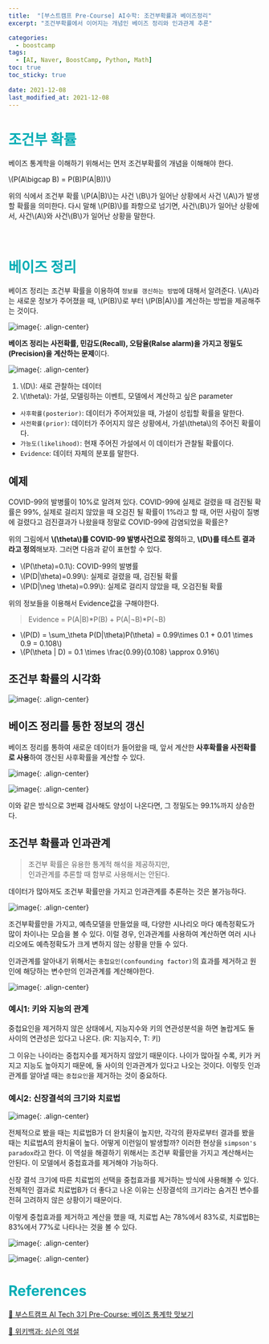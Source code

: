 ```yaml
---
title:  "[부스트캠프 Pre-Course] AI수학: 조건부확률과 베이즈정리"
excerpt: "조건부확률에서 이어지는 개념인 베이즈 정리와 인과관계 추론"

categories:
  - boostcamp
tags:
  - [AI, Naver, BoostCamp, Python, Math]
toc: true
toc_sticky: true
 
date: 2021-12-08
last_modified_at: 2021-12-08
---
```


# <span style = "color: #00adb5">조건부 확률</span>
베이즈 통계학을 이해하기 위해서는 먼저 조건부확률의 개념을 이해해야 한다.

\\(P(A\bigcap B) = P(B)P(A\|B))\\)


위의 식에서 조건부 확률 \\(P(A\|B)\\)는 사건 \\(B\\)가 일어난 상황에서 사건 \\(A\\)가 발생할 확률을 의미한다. 다시 말해 \\(P(B)\\)를 좌항으로 넘기면, 사건\\(B\\)가 일어난 상황에서, 사건\\(A\\)와 사건\\(B\\)가 일어난 상황을 말한다.

<br>

# <span style = "color: #00adb5">베이즈 정리</span>
베이즈 정리는 조건부 확률을 이용하여 `정보를 갱신하는 방법`에 대해서 알려준다. \\(A\\)라는 새로운 정보가 주어졌을 때, \\(P(B)\\)로 부터 \\(P(B|A)\\)를 계산하는 방법을 제공해주는 것이다.

![image](https://user-images.githubusercontent.com/91870042/145143618-bd9caf72-9f4c-43d1-b121-359cf58c3283.png){: .align-center}

**베이즈 정리는 사전확률, 민감도(Recall), 오탐율(Ralse alarm)을 가지고 정밀도(Precision)을 계산하는 문제**이다.

![image](https://user-images.githubusercontent.com/91870042/145144002-acc4e8a1-36b6-4484-9238-db74eed896db.png){: .align-center}

1. \\(D\\): 새로 관찰하는 데이터
2. \\(\theta\\): 가설, 모델링하는 이벤트, 모델에서 계산하고 싶은 parameter

- `사후확률(posterior)`: 데이터가 주어져있을 때, 가설이 성립할 확률을 말한다.
- `사전확률(prior)`: 데이터가 주어지지 않은 상황에서, 가설\\(theta\\)의 주어진 확률이다.
- `가능도(likelihood)`: 현재 주어진 가설에서 이 데이터가 관찰될 확률이다.
- `Evidence`: 데이터 자체의 분포를 말한다.


## 예제
COVID-99의 발병률이 10%로 알려져 있다. COVID-99에 실제로 걸렸을 때 검진될 확률은 99%, 실제로 걸리지 않았을 때 오검진 될 확률이 1%라고 할 때, 어떤 사람이 질병에 걸렸다고 검진결과가 나왔을때 정말로 COVID-99에 감염되었을 확률은?

위의 그림에서 **\\(\theta\\)를 COVID-99 발병사건으로 정의**하고, **\\(D\\)를 테스트 결과라고 정의**해보자. 그러면 다음과 같이 표현할 수 있다.

- \\(P(\theta)=0.1\\): COVID-99의 발병률
- \\(P(D\|\theta)=0.99\\): 실제로 걸렸을 때, 검진될 확률
- \\(P(D\|\neg \theta)=0.99\\): 실제로 걸리지 않았을 때, 오검진될 확률

위의 정보들을 이용해서 Evidence값을 구해야한다.
> Evidence = P(A\|B)*P(B) + P(A\|¬B)*P(¬B)

- \\(P(D) = \sum_\theta P(D\|\theta)P(\theta) = 0.99\times 0.1 + 0.01 \times 0.9 = 0.108\\)
- \\(P(\theta \| D) = 0.1 \times \frac{0.99}{0.108} \approx 0.916\\)

## 조건부 확률의 시각화
![image](https://user-images.githubusercontent.com/91870042/145146703-1ba84253-0369-492b-a4dd-6e6a74691daf.png){: .align-center}

## 베이즈 정리를 통한 정보의 갱신
베이즈 정리를 통하여 새로운 데이터가 들어왔을 때, 앞서 계산한 **사후확률을 사전확률로 사용**하여 갱신된 사후확률을 계산할 수 있다.

![image](https://user-images.githubusercontent.com/91870042/145147004-2a1f6851-d5a7-4237-aa71-75bbf64b72a7.png){: .align-center}

![image](https://user-images.githubusercontent.com/91870042/145147127-3a93acbf-dac8-4ca6-82f7-39ff808667c7.png){: .align-center}

이와 같은 방식으로 3번째 검사해도 양성이 나온다면, 그 정밀도는 99.1%까지 상승한다.

## 조건부 확률과 인과관계
> 조건부 확률은 유용한 통계적 해석을 제공하지만,  
> 인과관계를 추론할 때 함부로 사용해서는 안된다.

데이터가 많아져도 조건부 확률만을 가지고 인과관계를 추론하는 것은 불가능하다.

![image](https://user-images.githubusercontent.com/91870042/145147335-c00c7624-a199-4bbb-a398-35c0163ec8d3.png){: .align-center}

조건부확률만을 가지고, 예측모델을 만들었을 때, 다양한 시나리오 마다 예측정확도가 많이 차이나는 모습을 볼 수 있다. 이럴 경우, 인과관계를 사용하여 계산하면 여러 시나리오에도 예측정확도가 크게 변하지 않는 상황을 만들 수 있다.

인과관계를 알아내기 위해서는 `중첩요인(confounding factor)`의 효과를 제거하고 원인에 해당하는 변수만의 인과관계를 계산해야한다.

![image](https://user-images.githubusercontent.com/91870042/145147547-341bb919-1fa3-4b8f-8f28-c06b6687fd1c.png){: .align-center}

### 예시1: 키와 지능의 관계
중첩요인을 제거하지 않은 상태에서, 지능지수와 키의 연관성분석을 하면 놀랍게도 둘 사이의 연관성은 있다고 나온다. (R: 지능지수, T: 키)

그 이유는 나이라는 중첩지수를 제거하지 않았기 때문이다. 나이가 많아질 수록, 키가 커지고 지능도 높아지기 때문에, 둘 사이의 인과관계가 있다고 나오는 것이다. 이렇듯 인과관계를 알아낼 때는 `중첩요인`을 제거하는 것이 중요하다.

### 예시2: 신장결석의 크기와 치료법
![image](https://user-images.githubusercontent.com/91870042/145147727-33e54297-05be-4051-af8f-525bb8cbecdf.png){: .align-center}

전체적으로 봤을 때는 치료법B가 더 완치율이 높지만, 각각의 환자로부터 결과를 봤을 때는 치료법A의 완치율이 높다. 어떻게 이런일이 발생할까? 이러한 현상을 `simpson's paradox`라고 한다.
이 역설을 해결하기 위해서는 조건부 확률만을 가지고 계산해서는 안된다. 이 모델에서 중첩효과를 제거해야 가능하다.

신장 결석 크기에 따른 치료법의 선택을 중첩효과를 제거하는 방식에 사용해볼 수 있다. 전체적인 결과로 치료법B가 더 좋다고 나온 이유는 신장결석의 크기라는 숨겨진 변수를 전혀 고려하지 않은 상황이기 때문이다.

이렇게 중첩효과를 제거하고 계산을 했을 때, 치료법 A는 78%에서 83%로, 치료법B는 83%에서 77%로 나타나는 것을 볼 수 있다.

![image](https://user-images.githubusercontent.com/91870042/145147753-256a368d-1674-45f5-9637-36e2efa76ad4.png){: .align-center}

![image](https://user-images.githubusercontent.com/91870042/145147797-3c7cc452-26fd-4777-b5f7-a46caca61472.png){: .align-center}

# <span style = "color: #00adb5">References</span>
[📘 부스트캠프 AI Tech 3기 Pre-Course: 베이즈 통계학 맛보기](https://www.boostcourse.org/onlyboostcampaitech3/lecture/1203366/?isDesc=false)

[📘 위키백과: 심슨의 역설](https://ko.wikipedia.org/wiki/%EC%8B%AC%EC%8A%A8%EC%9D%98_%EC%97%AD%EC%84%A4)
